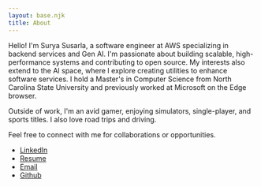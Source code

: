 ```yaml
---
layout: base.njk
title: About
---
```


Hello! I'm Surya Susarla, a software engineer at AWS specializing in backend services and Gen AI. I'm passionate about building scalable, high-performance systems and contributing to open source. My interests also extend to the AI space, where I explore creating utilities to enhance software services. I hold a Master's in Computer Science from North Carolina State University and previously worked at Microsoft on the Edge browser.

Outside of work, I'm an avid gamer, enjoying simulators, single-player, and sports titles. I also love road trips and driving.

Feel free to connect with me for collaborations or opportunities.

*   [LinkedIn](https://www.linkedin.com/in/surya-prakash-susarla/)
*   [Resume](https://drive.google.com/file/d/1281C7_VBrOOu71etbBwjmdIGgVrr35m7/view?usp=sharing)
*   [Email](mailto:surya.p.susarla@gmail.com)
*   [Github](https://github.com/surya-prakash-susarla)